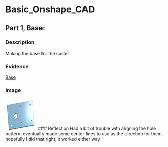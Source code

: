 # Basic_Onshape_CAD
## Part 1, Base:

### Description
Making the base for the caster
### Evidence
[Base](https://cvilleschools.onshape.com/documents/b7f59dcac0633dd6a51cf67c/w/f829e1386e8839178e00dad1/e/706d8a15176f86e16b580eed)
### Image
<img src="images/yes.jpg" alt="base" width="100" height="100">
### Reflection
Had a bit of trouble with aligning the hole pattern, eventually made some center lines to use as the direction for them, hopefully I did that right, it worked either way
